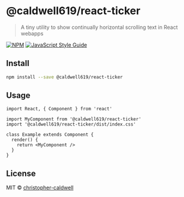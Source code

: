 # @caldwell619/react-ticker

> A tiny utility to show continually horizontal scrolling text in React webapps

[![NPM](https://img.shields.io/npm/v/@caldwell619/react-ticker.svg)](https://www.npmjs.com/package/@caldwell619/react-ticker) [![JavaScript Style Guide](https://img.shields.io/badge/code_style-standard-brightgreen.svg)](https://standardjs.com)

## Install

```bash
npm install --save @caldwell619/react-ticker
```

## Usage

```tsx
import React, { Component } from 'react'

import MyComponent from '@caldwell619/react-ticker'
import '@caldwell619/react-ticker/dist/index.css'

class Example extends Component {
  render() {
    return <MyComponent />
  }
}
```

## License

MIT © [christopher-caldwell](https://github.com/christopher-caldwell)
